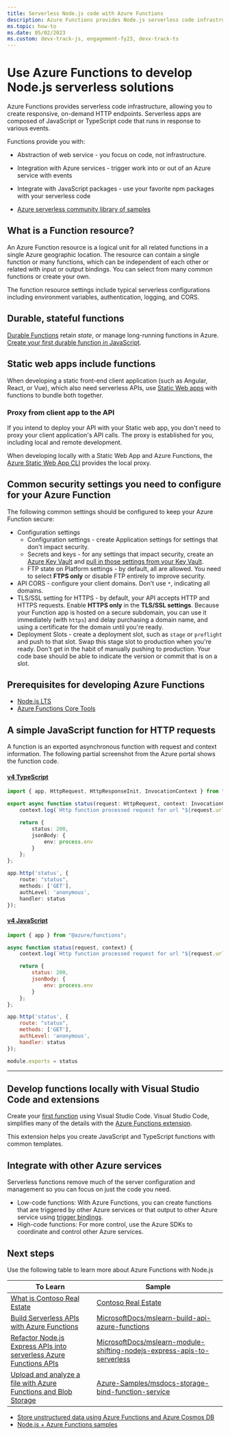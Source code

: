 ```yaml
---
title: Serverless Node.js code with Azure Functions
description: Azure Functions provides Node.js serverless code infrastructure with JavaScript and TypeScript, allowing you to create responsive, on-demand HTTP endpoints.
ms.topic: how-to
ms.date: 05/02/2023
ms.custom: devx-track-js, engagement-fy23, devx-track-ts
---
```


# Use Azure Functions to develop Node.js serverless solutions

Azure Functions provides serverless code infrastructure, allowing you to create responsive, on-demand HTTP endpoints. Serverless apps are composed of JavaScript or TypeScript code that runs in response to various events. 

Functions provide you with:

* Abstraction of web service - you focus on code, not infrastructure.
* Integration with Azure services - trigger work into or out of an Azure service with events
* Integrate with JavaScript packages - use your favorite npm packages with your serverless code

* [Azure serverless community library of samples](https://serverlesslibrary.net/)

## What is a Function resource?

An Azure Function resource is a logical unit for all related functions in a single Azure geographic location. The resource can contain a single function or many functions, which can be independent of each other or related with input or output bindings. You can select from many common functions or create your own.

The function resource settings include typical serverless configurations including environment variables, authentication, logging, and CORS.  

## Durable, stateful functions 

[Durable Functions](/azure/azure-functions/durable/durable-functions-overview) retain *state*, or manage long-running functions in Azure. [Create your first durable function in JavaScript](/azure/azure-functions/durable/quickstart-js-vscode).

## Static web apps include functions 

When developing a static front-end client application (such as Angular, React, or Vue), which also need serverless APIs, use [Static Web apps](/azure/static-web-apps/getting-started?tabs=react) with functions to bundle both together. 

### Proxy from client app to the API
If you intend to deploy your API with your Static web app, you don't need to proxy your client application's API calls. The proxy is established for you, including local and remote development.

When developing locally with a Static Web App and Azure Functions, the [Azure Static Web App CLI](https://github.com/Azure/static-web-apps-cli) provides the local proxy. 

## Common security settings you need to configure for your Azure Function

The following common settings should be configured to keep your Azure Function secure:

* Configuration settings
  * Configuration settings - create Application settings for settings that don't impact security. 
  * Secrets and keys - for any settings that impact security, create an [Azure Key Vault](/azure/key-vault/) and [pull in those settings from your Key Vault](/azure/app-service/app-service-key-vault-references?toc=%2Fazure%2Fazure-functions%2Ftoc.json&tabs=azure-cli).
  * FTP state on Platform settings - by default, all are allowed. You need to select **FTPS only** or disable FTP entirely to improve security. 
* API CORS - configure your client domains. Don't use `*`, indicating all domains. 
* TLS/SSL setting for HTTPS - by default, your API accepts HTTP and HTTPS requests. Enable **HTTPS only** in the **TLS/SSL settings**. Because your Function app is hosted on a secure subdomain, you can use it immediately (with `https`) and delay purchasing a domain name, and using a certificate for the domain until you're ready. 
* Deployment Slots - create a deployment slot, such as `stage` or `preflight` and push to that slot. Swap this stage slot to production when you're ready. Don't get in the habit of manually pushing to production. Your code base should be able to indicate the version or commit that is on a slot. 

## Prerequisites for developing Azure Functions

* [Node.js LTS](https://nodejs.org//)
* [Azure Functions Core Tools](/azure/azure-functions/functions-run-local)

## A simple JavaScript function for HTTP requests

A function is an exported asynchronous function with request and context information. The following partial screenshot from the Azure portal shows the function code. 

#### [v4 TypeScript](#tab/v4-ts)

```typescript
import { app, HttpRequest, HttpResponseInit, InvocationContext } from "@azure/functions";

export async function status(request: HttpRequest, context: InvocationContext): Promise<HttpResponseInit> {
    context.log(`Http function processed request for url "${request.url}"`);

    return {
        status: 200,
        jsonBody: {
            env: process.env
        }
    };
};

app.http('status', {
    route: "status",
    methods: ['GET'],
    authLevel: 'anonymous',
    handler: status
});
```

#### [v4 JavaScript](#tab/v4-js)

```javascript
import { app } from "@azure/functions";

async function status(request, context) {
    context.log(`Http function processed request for url "${request.url}"`);

    return {
        status: 200,
        jsonBody: {
            env: process.env
        }
    };
};

app.http('status', {
    route: "status",
    methods: ['GET'],
    authLevel: 'anonymous',
    handler: status
});

module.exports = status
```


---

## Develop functions locally with Visual Studio Code and extensions

Create your [first function](/azure/azure-functions/functions-create-first-function-vs-code) using Visual Studio Code. Visual Studio Code, simplifies many of the details with the [Azure Functions extension](https://marketplace.visualstudio.com/items?itemName=ms-azuretools.vscode-azurefunctions).

This extension helps you create JavaScript and TypeScript functions with common templates. 

## Integrate with other Azure services

Serverless functions remove much of the server configuration and management so you can focus on just the code you need. 

* Low-code functions: With Azure Functions, you can create functions that are triggered by other Azure services or that output to other Azure service using [trigger bindings](/azure/azure-functions/functions-triggers-bindings). 
* High-code functions: For more control, use the Azure SDKs to coordinate and control other Azure services.

## Next steps

Use the following table to learn more about Azure Functions with Node.js

| To Learn | Sample |
| -- | -- |
|[What is Contoso Real Estate](../end-to-end/contoso-real-estate-get-started.md)|[Contoso Real Estate](https://github.com/azure-Samples/contoso-real-estate)|
|[Build Serverless APIs with Azure Functions](/training/modules/build-api-azure-functions/)|[MicrosoftDocs/mslearn-build-api-azure-functions](https://github.com/MicrosoftDocs/mslearn-build-api-azure-functions)|
|[Refactor Node.js Express APIs into serverless Azure Functions APIs](/training/modules/shift-nodejs-express-apis-serverless/)|[MicrosoftDocs/mslearn-module-shifting-nodejs-express-apis-to-serverless](https://github.com/MicrosoftDocs/mslearn-module-shifting-nodejs-express-apis-to-serverless)|
|[ Upload and analyze a file with Azure Functions and Blob Storage](/azure/storage/blobs/blob-upload-function-trigger-javascript)|[Azure-Samples/msdocs-storage-bind-function-service](https://github.com/Azure-Samples/msdocs-storage-bind-function-service/tree/main/javascript-v4)|


* [Store unstructured data using Azure Functions and Azure Cosmos DB](/azure/azure-functions/functions-integrate-store-unstructured-data-cosmosdb?tabs=javascript)
* [Node.js + Azure Functions samples](/samples/browse/?languages=javascript%2Cnodejs&products=azure-functions)
